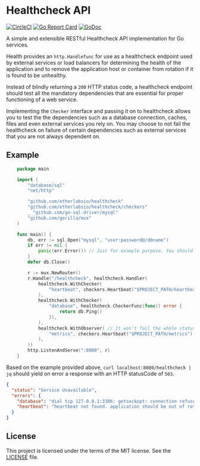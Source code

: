 # Healthcheck API
[![CircleCI](https://circleci.com/gh/etherlabsio/healthcheck/tree/master.svg?style=svg)](https://circleci.com/gh/etherlabsio/healthcheck/tree/master)
[![Go Report Card](https://goreportcard.com/badge/github.com/etherlabsio/healthcheck)](https://goreportcard.com/report/github.com/etherlabsio/healthcheck) [![GoDoc](https://godoc.org/github.com/etherlabsio/healthcheck?status.svg)](https://godoc.org/github.com/etherlabsio/healthcheck)

A simple and extensible RESTful Healthcheck API implementation for Go services.

Health provides an `http.Handlefunc` for use as a healthcheck endpoint used by external services or load balancers
for determining the health of the application and to remove the application host or container from rotation if it is found to be unhealthy.

Instead of blindly returning a `200` HTTP status code, a healthcheck endpoint should test all the mandatory dependencies that are essential for proper functioning of a web service.

Implementing the `Checker` interface and passing it on to healthcheck allows you to test the the dependencies such as a database connection, caches, files and even external services you rely on. You may choose to not fail the healthcheck on failure of certain dependencies such as external services that you are not always dependent on.

## Example

```GO
    package main

    import (
        "database/sql"
        "net/http"

        "github.com/etherlabsio/healthcheck"
        "github.com/etherlabsio/healthcheck/checkers"
        _ "github.com/go-sql-driver/mysql"
        "github.com/gorilla/mux"
    )

    func main() {
        db, err := sql.Open("mysql", "user:password@/dbname")
        if err != nil {
            panic(err.Error()) // Just for example purpose. You should use proper error handling instead of panic
        }
        defer db.Close()

        r := mux.NewRouter()
        r.Handle("/healthcheck", healthcheck.Handler(
            healthcheck.WithChecker(
                "heartbeat", checkers.Heartbeat("$PROJECT_PATH/heartbeat"),
            ),
            healthcheck.WithChecker(
                "database", healthcheck.CheckerFunc(func() error {
                    return db.Ping()
                }),
            ),
            healthcheck.WithObserver( // It won't fail the whole status
                "metrics", checkers.Heartbeat("$PROJECT_PATH/metrics"),
            ),
        ))
        http.ListenAndServe(":8080", r)
    }
```

Based on the example provided above, `curl localhost:8080/healthcheck | jq` should yield on error a response with an HTTP statusCode of `503`.

``` JSON
{
  "status": "Service Unavailable",
  "errors": {
    "database": "dial tcp 127.0.0.1:3306: getsockopt: connection refused",
    "heartbeat": "heartbeat not found. application should be out of rotation"
  }
}
```
## License

This project is licensed under the terms of the MIT license. See the [LICENSE](LICENSE) file.
